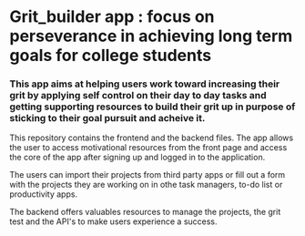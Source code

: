 

# Grit_builder app : focus on perseverance in achieving long term goals for college students


### This app aims at helping users work toward increasing their grit by applying self control on their day to day tasks and getting supporting resources to build their grit up in purpose of sticking to their goal pursuit and acheive it.


This repository contains the frontend and the backend files. The app allows the user to access motivational resources from the front page and access the core of the app after signing up and logged in to the application. 


The users can import their projects from third party apps or fill out a form with the projects they are working on in othe task managers, to-do list or productivity apps. 


The backend offers valuables resources to manage the projects, the grit test and the API's to make users experience a success.

